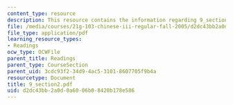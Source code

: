 ```yaml
---
content_type: resource
description: This resource contains the information regarding 9_section2.
file: /media/courses/21g-103-chinese-iii-regular-fall-2005/d2dc43bb2a0d0a6006b08420b178e586_MIT21G_103F05_9_2.pdf
file_type: application/pdf
learning_resource_types:
- Readings
ocw_type: OCWFile
parent_title: Readings
parent_type: CourseSection
parent_uid: 3cdc93f2-34d9-4ac5-3101-8607705f9b4a
resourcetype: Document
title: 9_section2.pdf
uid: d2dc43bb-2a0d-0a60-06b0-8420b178e586
---
```

